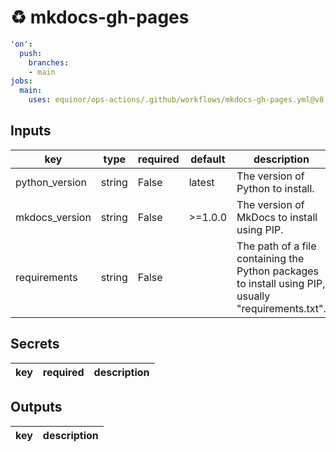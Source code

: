 # ♻ mkdocs-gh-pages

```yaml
'on':
  push:
    branches:
    - main
jobs:
  main:
    uses: equinor/ops-actions/.github/workflows/mkdocs-gh-pages.yml@v8.8.0

```

## Inputs

key | type | required | default | description
--- | --- | --- | --- | ---
python_version | string | False | latest | The version of Python to install.
mkdocs_version | string | False | >=1.0.0 | The version of MkDocs to install using PIP.
requirements | string | False |  | The path of a file containing the Python packages to install using PIP, usually "requirements.txt".

## Secrets

key | required | description
--- | --- | ---

## Outputs

key | description
--- | ---
